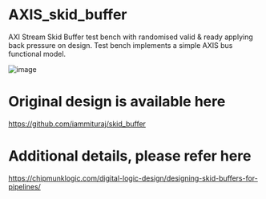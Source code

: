 # AXIS_skid_buffer
AXI Stream Skid Buffer test bench with randomised valid & ready applying back pressure on design.
Test bench implements a simple AXIS bus functional model.

![image](https://github.com/manxoh/AXIS_skid_buffer/assets/33370006/27c47028-29a0-420a-955d-9be13a94cd7e)

# Original design is available here
https://github.com/iammituraj/skid_buffer

# Additional details, please refer here
https://chipmunklogic.com/digital-logic-design/designing-skid-buffers-for-pipelines/

